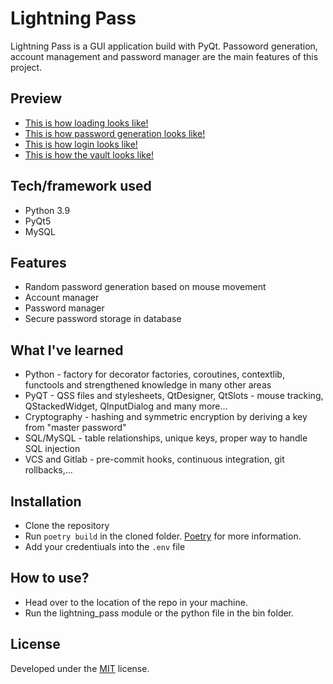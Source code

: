 # Lightning Pass

Lightning Pass is a GUI application build with PyQt. Passoword generation, account management and password manager are the main features of this project.

## Preview

* [This is how loading looks like!](https://gitlab.com/Lkms19/lightning-pass/-/blob/master/docs/loading.gif/)
* [This is how password generation looks like!](https://gitlab.com/Lkms19/lightning-pass/-/blob/master/docs/password_generator.gif)
* [This is how login looks like!](https://gitlab.com/Lkms19/lightning-pass/-/blob/master/docs/login.gif)
* [This is how the vault looks like!](https://gitlab.com/Lkms19/lightning-pass/-/blob/master/docs/vault.gif)

## Tech/framework used

*   Python 3.9
*   PyQt5
*   MySQL

## Features

*   Random password generation based on mouse movement
*   Account manager
*   Password manager
*   Secure password storage in database

## What I've learned

*   Python - factory for decorator factories, coroutines, contextlib, functools and strengthened knowledge in many other areas
*   PyQT - QSS files and stylesheets, QtDesigner, QtSlots - mouse tracking, QStackedWidget, QInputDialog and many more...
*   Cryptography - hashing and symmetric encryption by deriving a key from "master password"
*   SQL/MySQL - table relationships, unique keys, proper way to handle SQL injection
*   VCS and Gitlab - pre-commit hooks, continuous integration, git rollbacks,...

## Installation

*   Clone the repository
*   Run `poetry build` in the cloned folder. [Poetry](https://python-poetry.org/) for more information.
*   Add your credentiuals into the `.env` file

## How to use?

*   Head over to the location of the repo in your machine.
*   Run the lightning_pass module or the python file in the bin folder.

## License

Developed under the [MIT](https://gitlab.com/Lkms19/lightning-pass/-/blob/master/LICENSE) license.
